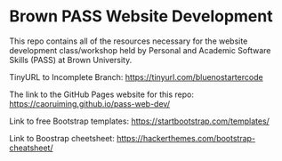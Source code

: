 # Brown PASS Website Development

This repo contains all of the resources necessary for the website development class/workshop held by Personal and Academic Software Skills (PASS) at Brown University.

TinyURL to Incomplete Branch: https://tinyurl.com/bluenostartercode

The link to the GitHub Pages website for this repo: https://caoruiming.github.io/pass-web-dev/

Link to free Bootstrap templates: https://startbootstrap.com/templates/

Link to Boostrap cheetsheet: https://hackerthemes.com/bootstrap-cheatsheet/
